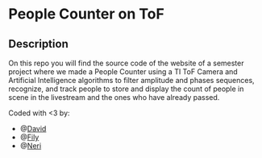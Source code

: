 # People Counter on ToF
## Description
On this repo you will find the source code of the website of a semester project where we made a People Counter using a TI ToF Camera and Artificial Intelligence algorithms to filter amplitude and phases sequences, recognize, and track people to store and display the count of people in scene in the livestream and the ones who have already passed.

Coded with <3 by:
- @[David](https://github.com/davidsrn)
- @[Fily](https://github.com/filyv)
- @[Neri](https://github.com/ale-neri97)
